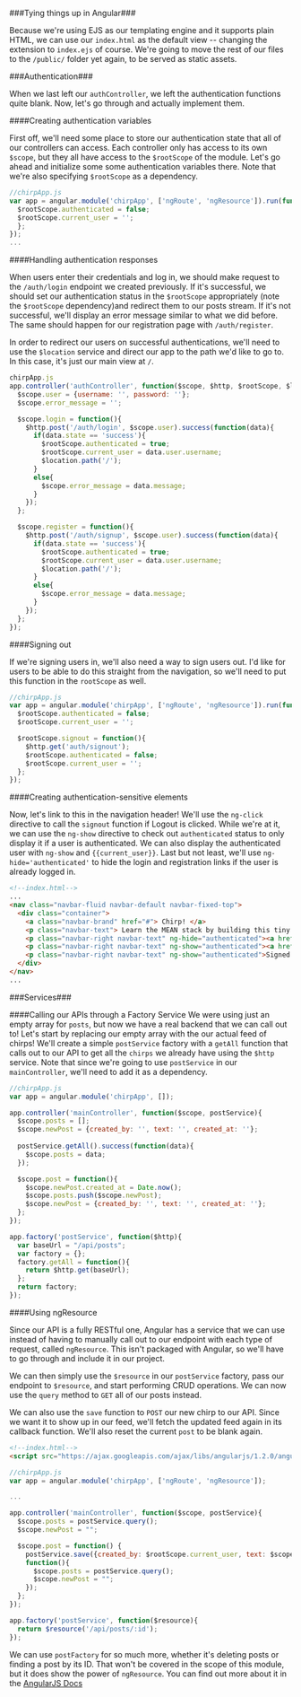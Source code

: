 ###Tying things up in Angular###

Because we're using EJS as our templating engine and it supports plain HTML, we can use our `index.html` as the default view -- changing the extension to `index.ejs` of course. We're going to move the rest of our files to the `/public/` folder yet again, to be served as static assets.

###Authentication###

When we last left our `authController`, we left the authentication functions quite blank. Now, let's go through and actually implement them.

####Creating authentication variables

First off, we'll need some place to store our authentication state that all of our controllers can access. Each controller only has access to its own `$scope`, but they all have access to the `$rootScope` of the module. Let's go ahead and initialize some some authentication variables there. Note that we're also specifying `$rootScope` as a dependency.

```javascript
//chirpApp.js
var app = angular.module('chirpApp', ['ngRoute', 'ngResource']).run(function($rootScope) {
  $rootScope.authenticated = false;
  $rootScope.current_user = '';
  };
});
...
```

####Handling authentication responses

When users enter their credentials and log in, we should make request to the `/auth/login` endpoint we created previously. If it's successful, we should set our authentication status in the `$rootScope` appropriately (note the `$rootScope` dependency)and redirect them to our posts stream. If it's not successful, we'll display an error message similar to what we did before. The same should happen for our registration page with `/auth/register`.

In order to redirect our users on successful authentications, we'll need to use the `$location` service and direct our app to the path we'd like to go to. In this case, it's just our main view at `/`.

```javascript
chirpApp.js
app.controller('authController', function($scope, $http, $rootScope, $location){
  $scope.user = {username: '', password: ''};
  $scope.error_message = '';

  $scope.login = function(){
    $http.post('/auth/login', $scope.user).success(function(data){
      if(data.state == 'success'){
        $rootScope.authenticated = true;
        $rootScope.current_user = data.user.username;
        $location.path('/');
      }
      else{
        $scope.error_message = data.message;
      }
    });
  };

  $scope.register = function(){
    $http.post('/auth/signup', $scope.user).success(function(data){
      if(data.state == 'success'){
        $rootScope.authenticated = true;
        $rootScope.current_user = data.user.username;
        $location.path('/');
      }
      else{
        $scope.error_message = data.message;
      }
    });
  };
});
```
####Signing out

If we're signing users in, we'll also need a way to sign users out. I'd like for users to be able to do this straight from the navigation, so we'll need to put this function in the `rootScope` as well. 

```javascript
//chirpApp.js
var app = angular.module('chirpApp', ['ngRoute', 'ngResource']).run(function($http, $rootScope) {
  $rootScope.authenticated = false;
  $rootScope.current_user = '';

  $rootScope.signout = function(){
    $http.get('auth/signout');
    $rootScope.authenticated = false;
    $rootScope.current_user = '';
  };
});
```

####Creating authentication-sensitive elements

Now, let's link to this in the navigation header! We'll use the `ng-click` directive to call the `signout` function if Logout is clicked. While we're at it, we can use the `ng-show` directive to check out `authenticated` status to only display it if a user is authenticated. We can also display the authenticated user with `ng-show` and `{{current_user}}`. Last but not least, we'll use `ng-hide='authenticated'` to hide the login and registration links if the user is already logged in.

```html
<!--index.html-->
...
<nav class="navbar-fluid navbar-default navbar-fixed-top">
  <div class="container">
    <a class="navbar-brand" href="#"> Chirp! </a>
    <p class="navbar-text"> Learn the MEAN stack by building this tiny app</p>
    <p class="navbar-right navbar-text" ng-hide="authenticated"><a href="#/login">Login</a> or <a href="#/signup">Register</a></p>
    <p class="navbar-right navbar-text" ng-show="authenticated"><a href="#" ng-click="signout()">Logout</a></p>
    <p class="navbar-right navbar-text" ng-show="authenticated">Signed in as {{current_user}}</p>
  </div>
</nav>
...
```


###Services###

####Calling our APIs through a Factory Service
We were using just an empty array for `posts`, but now we have a real backend that we can call out to! Let's start by replacing our empty array with the our actual feed of chirps! We'll create a simple `postService` factory with a `getAll` function that calls out to our API to get all the `chirps` we already have using the `$http` service. Note that since we're going to use `postService` in our `mainController`, we'll need to add it as a dependency. 

```javascript
//chirpApp.js
var app = angular.module('chirpApp', []);

app.controller('mainController', function($scope, postService){
  $scope.posts = [];
  $scope.newPost = {created_by: '', text: '', created_at: ''};
  
  postService.getAll().success(function(data){
    $scope.posts = data;
  });

  $scope.post = function(){
    $scope.newPost.created_at = Date.now();
    $scope.posts.push($scope.newPost);
    $scope.newPost = {created_by: '', text: '', created_at: ''};
  };
});

app.factory('postService', function($http){
  var baseUrl = "/api/posts";
  var factory = {};
  factory.getAll = function(){
    return $http.get(baseUrl);
  };
  return factory;
});
```

####Using ngResource

Since our API is a fully RESTful one, Angular has a service that we can use instead of having to manually call out to our endpoint with each type of request, called `ngResource`. This isn't packaged with Angular, so we'll have to go through and  include it in our project.

We can then simply use the `$resource` in our `postService` factory, pass our endpoint to `$resource`, and start performing CRUD operations. We can now use the `query` method to `GET` all of our posts instead. 

We can also use the `save` function to `POST` our new chirp to our API. Since we want it to show up in our feed, we'll fetch the updated feed again in its callback function. We'll also reset the current `post` to be blank again.


```html
<!--index.html-->
<script src="https://ajax.googleapis.com/ajax/libs/angularjs/1.2.0/angular-resource.js"></script>
```

```javascript
//chirpApp.js
var app = angular.module('chirpApp', ['ngRoute', 'ngResource']);

...

app.controller('mainController', function($scope, postService){
  $scope.posts = postService.query();
  $scope.newPost = "";

  $scope.post = function() {
    postService.save({created_by: $rootScope.current_user, text: $scope.newPost, created_at: Date.now()}, 
    function(){
      $scope.posts = postService.query();
      $scope.newPost = "";  
    });
  };
});

app.factory('postService', function($resource){
  return $resource('/api/posts/:id');
});
```

We can use `postFactory` for so much more, whether it's deleting posts or finding a post by its ID. That won't be covered in the scope of this module, but it does show the power of `ngResource`. You can find out more about it in the [AngularJS Docs](https://docs.angularjs.org/api/ngResource)